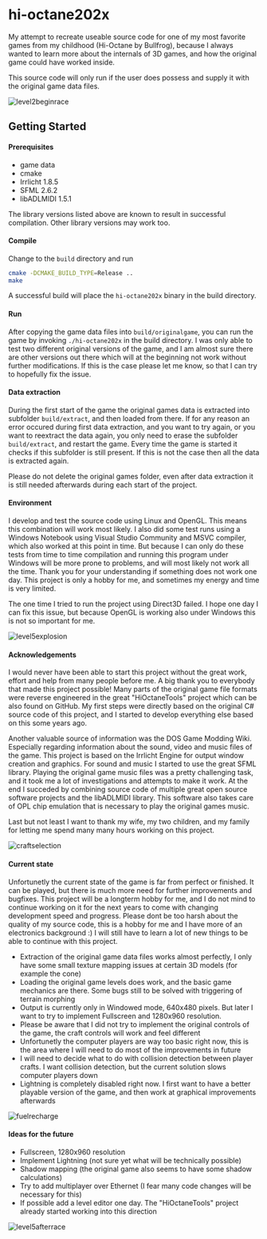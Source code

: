 # hi-octane202x
My attempt to recreate useable source code for one of my most favorite games from my childhood (Hi-Octane by Bullfrog), because I always wanted to learn more about the internals of 3D games, and how the original game could have worked inside.

This source code will only run if the user does possess and supply it with the original game data files.

![level2beginrace](screenshots/level2-beginrace.png)

## Getting Started

#### Prerequisites
- game data
- cmake
- Irrlicht 1.8.5
- SFML 2.6.2
- libADLMIDI 1.5.1

The library versions listed above are known to result in successful compilation. Other library versions may work too.

#### Compile
Change to the `build` directory and run
```bash
cmake -DCMAKE_BUILD_TYPE=Release ..
make
```
A successful build will place the `hi-octane202x` binary in the build directory.

#### Run
After copying the game data files into `build/originalgame`, you can run the game by invoking `./hi-octane202x` in the build directory. I was only able to test two different original versions of the game, and I am almost sure there are other versions out there which will at the beginning not work without further modifications. If this is the case please let me know, so that I can try to hopefully fix the issue.

#### Data extraction
During the first start of the game the original games data is extracted into subfolder `build/extract`, and then loaded from there. If for any reason an error occured during first data extraction, and you want to try again, or you want to reextract the data again, you only need to erase the subfolder `build/extract`, and restart the game. Every time the game is started it checks if this subfolder is still present. If this is not the case then all the data is extracted again.

Please do not delete the original games folder, even after data extraction it is still needed afterwards during each start of the project.

#### Environment
I develop and test the source code using Linux and OpenGL. This means this combination will work most likely. I also did some test runs using a Windows Notebook using Visual Studio Community and MSVC compiler, which also worked at this point in time. But because I can only do these tests from time to time compilation and running this program under Windows will be more prone to problems, and will most likely not work all the time. Thank you for your understanding if something does not work one day. This project is only a hobby for me, and sometimes my energy and time is very limited.

The one time I tried to run the project using Direct3D failed. I hope one day I can fix this issue, but because OpenGL is working also under Windows this is not so important for me.

![level5explosion](screenshots/level5-explosion.png)

#### Acknowledgements
I would never have been able to start this project without the great work, effort and help from many people before me. A big thank you to everybody that made this
project possible! Many parts of the original game file formats were reverse engineered in the great "HiOctaneTools" project which can be also found on GitHub. My first steps were directly based on the original C# source code of this project, and I started to develop everything else based on this some years ago.

Another valuable source of information was the DOS Game Modding Wiki. Especially regarding information about the sound, video and music files of
the game. This project is based on the Irrlicht Engine for output window creation and graphics. For sound and music I started to use the great SFML library.
Playing the original game music files was a pretty challenging task, and it took me a lot of investigations and attempts to make it work. At the end I succeded by combining source code of multiple great open source software projects and the libADLMIDI library. This software also takes care of OPL chip emulation that is necessary to play the original games music.

Last but not least I want to thank my wife, my two children, and my family for letting me spend many many hours working on this project.

![craftselection](screenshots/craftselection.png)

#### Current state
Unfortunetly the current state of the game is far from perfect or finished. It can be played, but there is much more need for further improvements and bugfixes. This project will be a longterm hobby for me, and I do not mind to continue working on it for the next years to come with changing development speed and progress. Please dont be too harsh about the quality of my source code, this is a hobby for me and I have more of an electronics background :) I will still have to learn a lot of new things to be able to continue with this project.

- Extraction of the original game data files works almost perfectly, I only have some small texture mapping issues at certain 3D models (for example the cone)
- Loading the original game levels does work, and the basic game mechanics are there. Some bugs still to be solved with triggering of terrain morphing
- Output is currently only in Windowed mode, 640x480 pixels. But later I want to try to implement Fullscreen and 1280x960 resolution.
- Please be aware that I did not try to implement the original controls of the game, the craft controls will work and feel different
- Unfortunetly the computer players are way too basic right now, this is the area where I will need to do most of the improvements in future
- I will need to decide what to do with collision detection between player crafts. I want collision detection, but the current solution slows computer players down
- Lightning is completely disabled right now. I first want to have a better playable version of the game, and then work at graphical improvements afterwards

![fuelrecharge](screenshots/level1-fuelrecharge.png)

#### Ideas for the future
- Fullscreen, 1280x960 resolution
- Implement Lightning (not sure yet what will be technically possible)
- Shadow mapping (the original game also seems to have some shadow calculations)
- Try to add multiplayer over Ethernet (I fear many code changes will be necessary for this)
- If possible add a level editor one day. The "HiOctaneTools" project already started working into this direction

![level5afterrace](screenshots/level5-afterrace.png)
